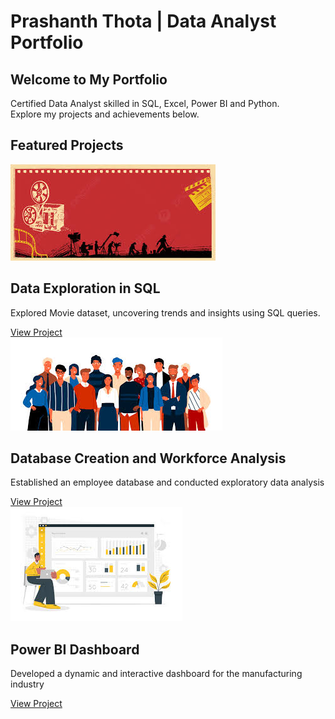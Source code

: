 </header>
<!DOCTYPE HTML>
<html lang="en">
<head>
    <meta charset="UTF-8">
    <meta name="viewport" content="width=device-width, initial-scale=1.0">
    <h1>Prashanth Thota | Data Analyst Portfolio</h1>
    <link rel="stylesheet" href="https://cdnjs.cloudflare.com/ajax/libs/font-awesome/6.0.0-beta3/css/all.min.css">
    <link rel="stylesheet" href="assets/css/main.css">
</head>
<body>
    <section class="intro">
        <h1>Welcome to My Portfolio</h1>
        <p>Certified Data Analyst skilled in SQL, Excel, Power BI and Python. <br> Explore my projects and achievements below.</p>
    </section>
    <!-- Projects Section -->
    <section>
        <h2>Featured Projects</h2>
        <div class="projects">
            <!-- Project 1 -->
            <div class="project-card">
                <img src="https://github.com/prashanthanalyst/PrashanthDataAnalystPortfolio/blob/main/Movie.jpg" alt="EDA">
                <div class="content">
                    <h2>Data Exploration in SQL</h2>
                    <p>Explored Movie dataset, uncovering trends and insights using SQL queries.</p>
                    <a href="https://github.com/prashanthanalyst/DataExploration/tree/main" class="button">View Project</a>
                </div>
                <!-- Project 2 -->
            <div class="project-card">
                <img src="https://github.com/prashanthanalyst/PrashanthDataAnalystPortfolio/blob/main/Employees.jpg" alt="EDA">
                <div class="content">
                    <h2>Database Creation and Workforce Analysis</h2>
                    <p>Established an employee database and conducted exploratory data analysis </p>
                    <a href="https://github.com/prashanthanalyst/SQL" class="button">View Project</a>
                </div>
                 <!-- Project 3 -->
            <div class="project-card">
                <img src="https://github.com/prashanthanalyst/PrashanthDataAnalystPortfolio/blob/main/PBID.jpg" alt="EDA">
                <div class="content">
                    <h2>Power BI Dashboard</h2>
                    <p>Developed a dynamic and interactive dashboard for the manufacturing industry</p>
                    <a href="https://github.com/prashanthanalyst/Power-BI" class="button">View Project</a>
                </div>
            </div>
             </section>
